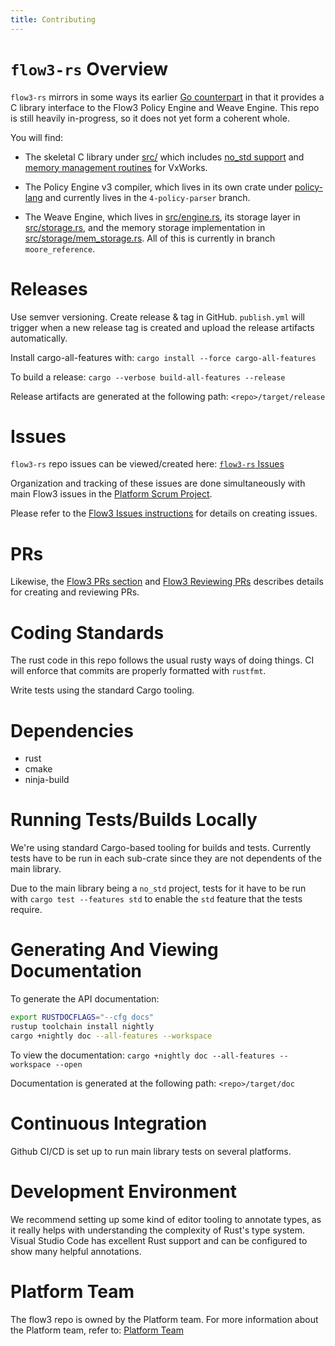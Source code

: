 ```yaml
---
title: Contributing
---
```


# `flow3-rs` Overview

`flow3-rs` mirrors in some ways its earlier [Go counterpart](https://git.spideroak-inc.com/spideroak-inc/flow3) in that it provides a C library interface to the Flow3 Policy Engine and Weave Engine. This repo is still heavily in-progress, so it does not yet form a coherent whole.

You will find:

- The skeletal C library under [src/](../src/) which includes [no_std support](../src/no_std.rs) and [memory management routines](../src/mmap.rs) for VxWorks.

- The Policy Engine v3 compiler, which lives in its own crate under [policy-lang](../src/policy-lang/src/) and currently lives in the `4-policy-parser` branch.

- The Weave Engine, which lives in [src/engine.rs](../src/engine.rs), its storage layer in [src/storage.rs](../src/storage.rs), and the memory storage implementation in [src/storage/mem_storage.rs](../src/storage/mem_storage.rs). All of this is currently in branch `moore_reference`.

# Releases

Use semver versioning. Create release & tag in GitHub. `publish.yml` will trigger when a new release tag is created and upload the release artifacts automatically.

Install cargo-all-features with:
`cargo install --force cargo-all-features`

To build a release:
`cargo --verbose build-all-features --release`

Release artifacts are generated at the following path:
`<repo>/target/release`

# Issues

`flow3-rs` repo issues can be viewed/created here:
[`flow3-rs` Issues](https://git.spideroak-inc.com/spideroak-inc/flow3-rs/issues)

Organization and tracking of these issues are done simultaneously with main Flow3 issues in the [Platform Scrum Project](https://github.com/orgs/spideroak-inc/projects/3).

Please refer to the [Flow3 Issues instructions](https://git.spideroak-inc.com/spideroak-inc/flow3/tree/main/doc/contributing.md#issues) for details on creating issues.

# PRs

Likewise, the [Flow3 PRs section](https://git.spideroak-inc.com/spideroak-inc/flow3/tree/main/doc/contributing.md#prs) and [Flow3 Reviewing PRs](https://git.spideroak-inc.com/spideroak-inc/flow3/tree/main/doc/contributing.md#reviewing-prs) describes details for creating and reviewing PRs.

# Coding Standards

The rust code in this repo follows the usual rusty ways of doing things. CI will enforce that commits are properly formatted with `rustfmt`.

Write tests using the standard Cargo tooling.

# Dependencies

- rust
- cmake
- ninja-build

# Running Tests/Builds Locally

We're using standard Cargo-based tooling for builds and tests. Currently tests have to be run in each sub-crate since they are not dependents of the main library.

Due to the main library being a `no_std` project, tests for it have to be run with `cargo test --features std` to enable the `std` feature that the tests require.

# Generating And Viewing Documentation

To generate the API documentation:

```bash
export RUSTDOCFLAGS="--cfg docs"
rustup toolchain install nightly
cargo +nightly doc --all-features --workspace
```

To view the documentation:
`cargo +nightly doc --all-features --workspace --open`

Documentation is generated at the following path:
`<repo>/target/doc`

# Continuous Integration

Github CI/CD is set up to run main library tests on several platforms.

# Development Environment

We recommend setting up some kind of editor tooling to annotate types, as it really helps with understanding the complexity of Rust's type system. Visual Studio Code has excellent Rust support and can be configured to show many helpful annotations.

# Platform Team

The flow3 repo is owned by the Platform team.
For more information about the Platform team, refer to:
[Platform Team](https://git.spideroak-inc.com/spideroak-inc/platform-meta)
